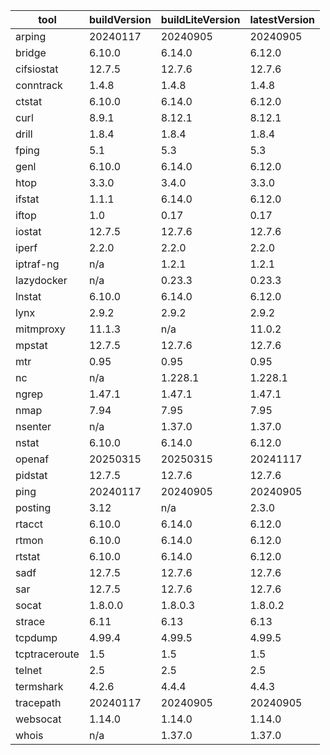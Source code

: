| tool | buildVersion | buildLiteVersion | latestVersion |
|------|--------------|------------------|---------------|
| arping | 20240117 | 20240905 | 20240905 |
| bridge | 6.10.0 | 6.14.0 | 6.12.0 |
| cifsiostat | 12.7.5 | 12.7.6 | 12.7.6 |
| conntrack | 1.4.8 | 1.4.8 | 1.4.8 |
| ctstat | 6.10.0 | 6.14.0 | 6.12.0 |
| curl | 8.9.1 | 8.12.1 | 8.12.1 |
| drill | 1.8.4 | 1.8.4 | 1.8.4 |
| fping | 5.1 | 5.3 | 5.3 |
| genl | 6.10.0 | 6.14.0 | 6.12.0 |
| htop | 3.3.0 | 3.4.0 | 3.3.0 |
| ifstat | 1.1.1 | 6.14.0 | 6.12.0 |
| iftop | 1.0 | 0.17 | 0.17 |
| iostat | 12.7.5 | 12.7.6 | 12.7.6 |
| iperf | 2.2.0 | 2.2.0 | 2.2.0 |
| iptraf-ng | n/a | 1.2.1 | 1.2.1 |
| lazydocker | n/a | 0.23.3 | 0.23.3 |
| lnstat | 6.10.0 | 6.14.0 | 6.12.0 |
| lynx | 2.9.2 | 2.9.2 | 2.9.2 |
| mitmproxy | 11.1.3 | n/a | 11.0.2 |
| mpstat | 12.7.5 | 12.7.6 | 12.7.6 |
| mtr | 0.95 | 0.95 | 0.95 |
| nc | n/a | 1.228.1 | 1.228.1 |
| ngrep | 1.47.1 | 1.47.1 | 1.47.1 |
| nmap | 7.94 | 7.95 | 7.95 |
| nsenter | n/a | 1.37.0 | 1.37.0 |
| nstat | 6.10.0 | 6.14.0 | 6.12.0 |
| openaf | 20250315 | 20250315 | 20241117 |
| pidstat | 12.7.5 | 12.7.6 | 12.7.6 |
| ping | 20240117 | 20240905 | 20240905 |
| posting | 3.12 | n/a | 2.3.0 |
| rtacct | 6.10.0 | 6.14.0 | 6.12.0 |
| rtmon | 6.10.0 | 6.14.0 | 6.12.0 |
| rtstat | 6.10.0 | 6.14.0 | 6.12.0 |
| sadf | 12.7.5 | 12.7.6 | 12.7.6 |
| sar | 12.7.5 | 12.7.6 | 12.7.6 |
| socat | 1.8.0.0 | 1.8.0.3 | 1.8.0.2 |
| strace | 6.11 | 6.13 | 6.13 |
| tcpdump | 4.99.4 | 4.99.5 | 4.99.5 |
| tcptraceroute | 1.5 | 1.5 | 1.5 |
| telnet | 2.5 | 2.5 | 2.5 |
| termshark | 4.2.6 | 4.4.4 | 4.4.3 |
| tracepath | 20240117 | 20240905 | 20240905 |
| websocat | 1.14.0 | 1.14.0 | 1.14.0 |
| whois | n/a | 1.37.0 | 1.37.0 |

